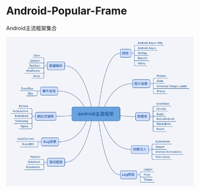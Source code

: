 # Android-Popular-Frame
Android主流框架集合

![](https://github.com/liuzhanta/Android-Popular-Frame/blob/master/android%E4%B8%BB%E6%B5%81%E6%A1%86%E6%9E%B6.png)

